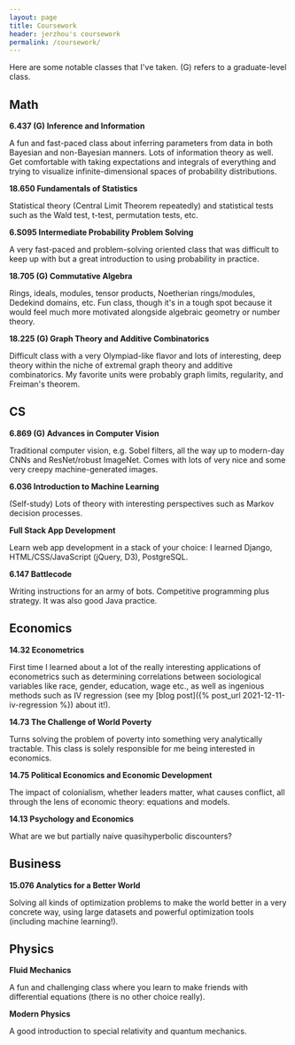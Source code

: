 ```yaml
---
layout: page
title: Coursework
header: jerzhou's coursework
permalink: /coursework/
---
```


Here are some notable classes that I've taken. (G) refers to a graduate-level class.

## Math

**6.437 (G) Inference and Information**

A fun and fast-paced class about inferring parameters from data in both Bayesian and non-Bayesian manners. Lots of information theory as well. Get comfortable with taking expectations and integrals of everything and trying to visualize infinite-dimensional spaces of probability distributions.

**18.650 Fundamentals of Statistics**

Statistical theory (Central Limit Theorem repeatedly) and statistical tests such as the Wald test, t-test, permutation tests, etc.

**6.S095 Intermediate Probability Problem Solving**

A very fast-paced and problem-solving oriented class that was difficult to keep up with but a great introduction to using probability in practice.

**18.705 (G) Commutative Algebra**

Rings, ideals, modules, tensor products, Noetherian rings/modules, Dedekind domains, etc. Fun class, though it's in a tough spot because it would feel much more motivated alongside algebraic geometry or number theory.

**18.225 (G) Graph Theory and Additive Combinatorics**

Difficult class with a very Olympiad-like flavor and lots of interesting, deep theory within the niche of extremal graph theory and additive combinatorics. My favorite units were probably graph limits, regularity, and Freiman's theorem.

## CS

**6.869 (G) Advances in Computer Vision**

Traditional computer vision, e.g. Sobel filters, all the way up to modern-day CNNs and ResNet/robust ImageNet. Comes with lots of very nice and some very creepy machine-generated images.

**6.036 Introduction to Machine Learning**

(Self-study) Lots of theory with interesting perspectives such as Markov decision processes.

**Full Stack App Development**

Learn web app development in a stack of your choice: I learned Django, HTML/CSS/JavaScript (jQuery, D3), PostgreSQL.

**6.147 Battlecode**

Writing instructions for an army of bots. Competitive programming plus strategy. It was also good Java practice.

## Economics

**14.32 Econometrics**

First time I learned about a lot of the really interesting applications of econometrics such as determining correlations between sociological variables like race, gender, education, wage etc., as well as ingenious methods such as IV regression (see my [blog post]({% post_url 2021-12-11-iv-regression %}) about it!).

**14.73 The Challenge of World Poverty**

Turns solving the problem of poverty into something very analytically tractable. This class is solely responsible for me being interested in economics.

**14.75 Political Economics and Economic Development**

The impact of colonialism, whether leaders matter, what causes conflict, all through the lens of economic theory: equations and models.

**14.13 Psychology and Economics**

What are we but partially naive quasihyperbolic discounters?

## Business

**15.076 Analytics for a Better World**

Solving all kinds of optimization problems to make the world better in a very concrete way, using large datasets and powerful optimization tools (including machine learning!).

## Physics

**Fluid Mechanics**

A fun and challenging class where you learn to make friends with differential equations (there is no other choice really).

**Modern Physics**

A good introduction to special relativity and quantum mechanics.
